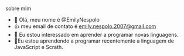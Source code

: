 sobre mim
- 👋 Olá, meu nome é @EmilyNespolo
- :+1: meu email de contato é emily.nespolo.2007@gmail.com 
- 👀 Eu estou interessado em aprender a programar novas linguagens.
- 🌱Eu estou aprendendo a programar recentemente a linguagem de JavaScript e Scrath.

